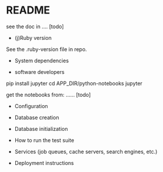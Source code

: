 # README

see the doc in .... [todo]

* (j)Ruby version

See the .ruby-version file in repo.

* System dependencies

* software developers


pip install jupyter
cd APP_DIR/python-notebooks
jupyter

get the notebooks from: ...... [todo]

* Configuration

* Database creation

* Database initialization

* How to run the test suite

* Services (job queues, cache servers, search engines, etc.)

* Deployment instructions


